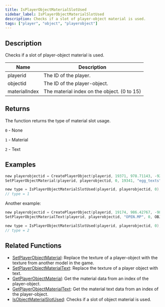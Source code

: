 ```yaml
---
title: IsPlayerObjectMaterialSlotUsed
sidebar_label: IsPlayerObjectMaterialSlotUsed
description: Checks if a slot of player-object material is used.
tags: ["player", "object", "playerobject"]
---
```


<VersionWarn version='omp v1.1.0.2612' />

## Description

Checks if a slot of player-object material is used.

| Name          | Description                                 |
|---------------|---------------------------------------------|
| playerid      | The ID of the player.                       |
| objectid      | The ID of the player-object.                |
| materialIndex | The material index on the object. (0 to 15) |

## Returns

The function returns the type of material slot usage.

`0` - None

`1` - Material

`2` - Text

## Examples

```c
new playerobjectid = CreatePlayerObject(playerid, 19371, 978.71143, -925.25708, 42.63720,   0.00000, 0.00000, 2.00000);
SetPlayerObjectMaterial(playerid, playerobjectid, 0, 19341, "egg_texts", "easter_egg01", 0xFFFFFFFF);

new type = IsPlayerObjectMaterialSlotUsed(playerid, playerobjectid, 0);
// type = 1
```

Another example:

```c
new playerobjectid = CreatePlayerObject(playerid, 19174, 986.42767, -983.14850, 40.95220,   0.00000, 0.00000, 186.00000);
SetPlayerObjectMaterialText(playerid, playerobjectid, "OPEN.MP", 0, OBJECT_MATERIAL_SIZE_256x128, "Arial", 38, true, 0xFF0000FF, 0x00000000, OBJECT_MATERIAL_TEXT_ALIGN_LEFT);

new type = IsPlayerObjectMaterialSlotUsed(playerid, playerobjectid, 0);
// type = 2
```

## Related Functions

- [SetPlayerObjectMaterial](SetPlayerObjectMaterial): Replace the texture of a player-object with the texture from another model in the game.
- [SetPlayerObjectMaterialText](SetPlayerObjectMaterialText): Replace the texture of a player object with text.
- [GetPlayerObjectMaterial](GetPlayerObjectMaterial): Get the material data from an index of the player-object.
- [GetPlayerObjectMaterialText](GetPlayerObjectMaterialText): Get the material text data from an index of the player-object.
- [IsObjectMaterialSlotUsed](IsObjectMaterialSlotUsed): Checks if a slot of object material is used.

